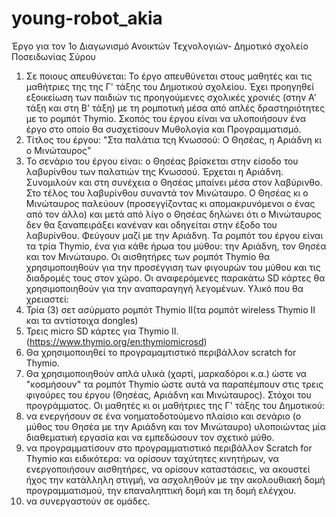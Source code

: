 # young-robot_akia
Έργο για τον 1ο Διαγωνισμό Ανοικτών Τεχνολογιών- Δημοτικό σχολείο Ποσειδωνίας Σύρου
1. Σε ποιους απευθύνεται: Το έργο απευθύνεται στους μαθητές και τις μαθήτριες της της Γ' τάξης του Δημοτικού σχολείου. Έχει προηγηθεί εξοικείωση των παιδιών τις προηγούμενες σχολικές χρονιές (στην Α' τάξη και στη Β' τάξη) με τη ρομποτική μέσα από απλές δραστηριότητες με το ρομπότ Thymio. Σκοπός του έργου είναι να υλοποιήσουν ένα έργο στο οποίο θα συσχετίσουν Μυθολογία και Προγραμματισμό.
2. Τίτλος του έργου: "Στα παλάτια τςη Κνωσσού: Ο Θησέας, η Αριάδνη κι ο Μινώταυρος"
3. Το σενάριο του έργου είναι: ο Θησέας βρίσκεται στην είσοδο του λαβυρίνθου των παλατιών της Κνωσσού. Έρχεται η Αριάδνη. Συνομιλούν και στη συνέχεια ο Θησέας μπαίνει μέσα στον λαβύρινθο. Στο τέλος του λαβυρίνθου συναντά τον Μινώταυρο. Ο Θησέας κι ο Μινώταυρος παλεύουν (προσεγγίζοντας κι απομακρυνόμενοι ο ένας από τον άλλο) και μετά από λίγο ο Θησέας δηλώνει ότι ο Μινώταυρος δεν θα ξαναπειράξει κανέναν και οδηγείται στην έξοδο του λαβυρίνθου. Φεύγουν μαζί με την Αριάδνη.
Τα ρομπότ του έργου είναι τα τρία Thymio, ένα για κάθε ήρωα του μύθου: την Αριάδνη, τον Θησέα και τον Μινώταυρο. Οι αισθητήρες των ρομπότ Thymio θα χρησιμοποιηθούν για την προσέγγιση των φιγουρών του μύθου και τις διαδρομές τους στον χώρο. Οι αναφερόμενες παρακάτω SD κάρτες θα χρησιμοποιηθούν για την αναπαραγηγή λεγομένων. 
Υλικό που θα χρειαστεί:
1. Τρία (3) σετ ασύρματο ρομπότ Thymio II(τα ρομπότ wireless Thymio II και τα αντίστοιχα dongles)
2. Τρεις micro SD κάρτες για Thymio II. (https://www.thymio.org/en:thymiomicrosd)
3. Θα χρησιμοποιηθεί το προγραμαμτιστικό περιβάλλον scratch for Thymio.
4. Θα χρησιμοποιηθούν απλά υλικά (χαρτί, μαρκαδόροι κ.α.) ώστε να "κοσμήσουν" τα ρομπότ Thymio ώστε αυτά να παραπέμπουν στις τρεις φιγούρες του έργου (Θησέας, Αριάδνη και Μινώταυρος).
Στόχοι του προγράμματος. 
Οι μαθητές κι οι μαθήτριες της Γ' τάξης του Δημοτικού:
1. να ενεργήσουν σε ένα νοηματοδοτούμενο πλαίσιο και σενάριο (ο μύθος του Θησέα με την Αριάδνη και τον Μινώταυρο) υλοποιώντας μία διαθεματική εργασία και να εμπεδώσουν τον σχετικό μύθο.
2. να προγραμματίσουν στο προγραμματιστικό περιβάλλον Scratch for Thymio και ειδικότερα: να ορίσουν ταχύτητες κινητήρων, να ενεργοποιήσουν αισθητήρες, να ορίσουν καταστάσεις, να ακουστεί ήχος την κατάλληλη στιγμή, να ασχοληθούν με την ακολουθιακή δομή προγραμματισμού, την επαναληπτική δομή και τη δομή ελέγχου.
3. να συνεργαστούν σε ομάδες.

